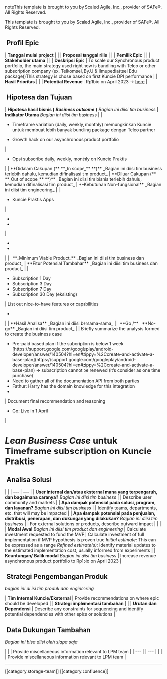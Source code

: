 noteThis template is brought to you by Scaled Agile, Inc., provider of SAFe®. All Rights Reserved.

This template is brought to you by Scaled Agile, Inc., provider of SAFe®. All Rights Reserved.


##  Profil Epic


|  **Tanggal mulai project**  |  | 
|  **Proposal tanggal rilis**  |  | 
|  **Pemilik Epic**  |  | 
|  **Stakeholder utama**  |  | 
|  **Deskripsi Epic**  | To scale our Synchronous product portfolio, the main strategy used right now is bundling with Telco or other subscription company (ex. Telkomsel, By.U & Ilmupedia(tsel Edu package))This strategy is chose based on first Kuncie DPI performance | 
|  **Hasil Prioritas**  |  | 
|  **Potential Revenue**  | Rp1bio on April 2023 → [here](https://docs.google.com/spreadsheets/d/1YBZOy19o1gZDsgNfIsH7xUHO4fx2FsY0D57sHvRt1Q4/edit#gid=679181131) | 


##  Hipotesa dan Tujuan


|  **Hipotesa hasil bisnis (**  **_Business outcome_**  **)**  _Bagian ini diisi tim business_  |  **Indikator Utama**  _Bagian ini diisi tim business_  | 
| <ul><li>Timeframe variation (daily, weekly, monthly) memungkinkan Kuncie untuk membuat lebih banyak bundling package dengan Telco partner

</li><li>Growth hack on our asynchronous product portfolio

</li></ul> | <ul><li>Opsi subscribe daily, weekly, monthly on Kuncie Praktis

</li></ul> | 
|  **Didalam Cakupan (**  **_In scope_**  **)**  _Bagian ini diisi tim business terlebih dahulu, kemudian difinalisasi tim product_  |  **Diluar Cakupan (**  **_Out of scope_**  **)**  _Bagian ini diisi tim bisnis terlebih dahulu, kemudian difinalisasi tim product_  |  **Kebutuhan Non-fungsional**  _Bagian ini diisi tim engineering_  | 
| <ul><li>Kuncie Praktis Apps

</li></ul> | <ul><li>

</li><li>

</li></ul> | <ul><li>

</li><li>

</li></ul> | 
|   **_Minimum Viable Product_**  _Bagian ini diisi tim business dan product_  |  **Fitur Potensial Tambahan**  _Bagian ini diisi tim business dan product_  | 
| <ul><li>Subscription 1 Day

</li><li>Subscription 3 Day

</li><li>Subscription 7 Day

</li><li>Subscription 30 Day (eksisting)

</li></ul> | List out nice-to-have features or capabilities<ul><li>

</li></ul> | 
|  **Hasil Analisa**  _Bagian ini diisi bersama-sama_  |   **Go /**   **No-go**  _Bagian ini diisi tim product_  | 
| Briefly summarize the analysis formed to create the business case<ul><li>Pre-paid based plan if the subcription is below 1 week [https://support.google.com/googleplay/android-developer/answer/140504?hl=en#zippy=%2Ccreate-and-activate-a-base-plan](https://support.google.com/googleplay/android-developer/answer/140504?hl=en#zippy=%2Ccreate-and-activate-a-base-plan)  → subscription cannot be renewed (it’s consider as one time purchase)

</li><li>Need to gather all of the documentation API from both parties 

</li><li>Fathur: Harry has the domain knowledge for this integration

</li><li>

</li></ul> | Document final recommendation and reasoning<ul><li>Go: Live in 1 April

</li></ul> | 


#  _Lean Business Case_  untuk Timeframe subscription on Kuncie Praktis

##  Analisa Solusi


|  | 
|  --- |  --- | 
|  **User internal dan/atau eksternal mana yang terpengaruh, dan bagaimana caranya?**  _Bagian ini diisi tim business_  | 
| Describe user community and markets | 
|  **Apa dampak potensial pada solusi, program, dan layanan?**  _Bagian ini diisi tim business_  | 
| Identify teams, departments, etc. that will may be impacted | 
|  **Apa dampak potensial pada penjualan, distribusi, penerapan, dan dukungan yang dilakukan?**  _Bagian ini diisi tim business_  | 
| For external solutions or products, describe outward impact | 
|  | 
|  **Modal Awal**  _Bagian ini diisi tim product dan engineering_  | Calculate investment requested to fund the MVP | Calculate investment of full implementation if MVP hypothesis is proven true _Initial estimate:_  This can be expressed as a range _Refined estimate(s):_  Identify material updates to the estimated implementation cost, usually informed from experiments | 
|  **Keuntungan/**  **Balik modal**  _Bagian ini diisi tim business_  | Increase revenue asynchronous product portfolio to Rp1bio on April 2023 | 


##  Strategi Pengembangan Produk
 _bagian ini di isi tim produk dan engineering_ 



|  **Tim Internal Kuncie/Eksternal**  | Provide recommendations on where epic should be developed | 
|  **Strategi implementasi tambahan**  |  | 
|  **Urutan dan Dependensi**  | Describe any constraints for sequencing and identify potential dependencies with other epics or solutions | 


##  Data Dukungan Tambahan
 _Bagian ini bisa diisi oleh siapa saja_ 



|  | 
| Provide miscellaneous information relevant to LPM team | 
|  --- | 
|  --- | 
|  | 
| Provide miscellaneous information relevant to LPM team | 





*****

[[category.storage-team]] 
[[category.confluence]] 
